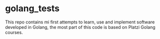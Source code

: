 # golang_tests
This repo contains mi first attempts to learn, use and implement software developed in Golang, the most part of this code is based on Platzi Golang courses.
